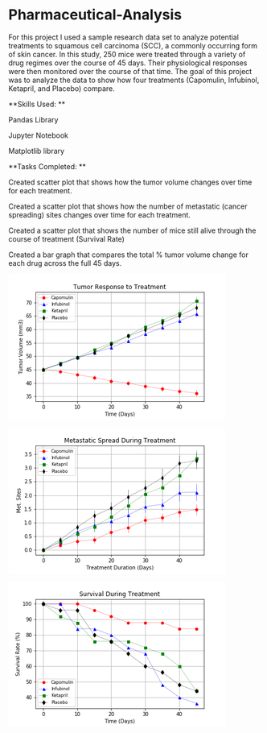 # Pharmaceutical-Analysis

For this project I used a sample research data set to analyze potential treatments to squamous cell carcinoma (SCC), a commonly occurring form of skin cancer.  In this study, 250 mice were treated through a variety of drug regimes over the course of 45 days. Their physiological responses were then monitored over the course of that time. The goal of this project was to analyze the data to show how four treatments (Capomulin, Infubinol, Ketapril, and Placebo) compare.

**Skills Used: **

Pandas Library 

Jupyter Notebook

Matplotlib library


**Tasks Completed: **

Created scatter plot that shows how the tumor volume changes over time for each treatment.

Created a scatter plot that shows how the number of metastatic (cancer spreading) sites changes over time for each treatment.

Created a scatter plot that shows the number of mice still alive through the course of treatment (Survival Rate)

Created a bar graph that compares the total % tumor volume change for each drug across the full 45 days.



![1](https://raw.githubusercontent.com/robeaseab/Pharmaceutical-Analysis/master/Pymaceuticals/Pymaceuticals_1_Tumor_Vol_Response.png)

![2](https://raw.githubusercontent.com/robeaseab/Pharmaceutical-Analysis/master/Pymaceuticals/Pymaceuticals_2_Meta_Spread.png)

![3](https://raw.githubusercontent.com/robeaseab/Pharmaceutical-Analysis/master/Pymaceuticals/Pymaceuticals_3_Mouse_Survival.png)
